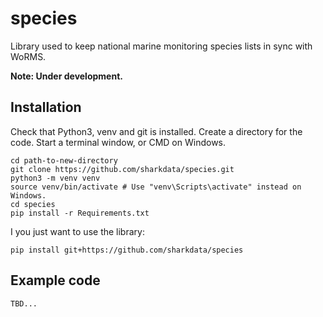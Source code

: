 # species
Library used to keep national marine monitoring species lists in sync with WoRMS.

**Note: Under development.**

## Installation

Check that Python3, venv and git is installed. Create a directory for the code. Start a terminal window, or CMD on Windows.

    cd path-to-new-directory
    git clone https://github.com/sharkdata/species.git
    python3 -m venv venv
    source venv/bin/activate # Use "venv\Scripts\activate" instead on Windows.
    cd species
    pip install -r Requirements.txt

I you just want to use the library:

    pip install git+https://github.com/sharkdata/species

## Example code

    TBD...


